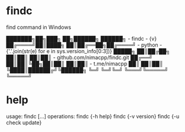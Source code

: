 # findc
find command in Windows

███████╗██╗███╗   ██╗██████╗  ██████╗   - findc - {v} 
██╔════╝██║████╗  ██║██╔══██╗██╔════╝   - python - {'.'.join(str(e) for e in sys.version_info[0:3])}
█████╗  ██║██╔██╗ ██║██║  ██║██║        - github.com/nimacpp/findc.git
██╔══╝  ██║██║╚██╗██║██║  ██║██║        - t.me/nimacpp
██║     ██║██║ ╚████║██████╔╝╚██████╗
╚═╝     ╚═╝╚═╝  ╚═══╝╚═════╝  ╚═════╝

# help
usage: findc <operation> [...]
operations:
    findc {-h help}
    findc {-v version}
    findc {-u check update}

